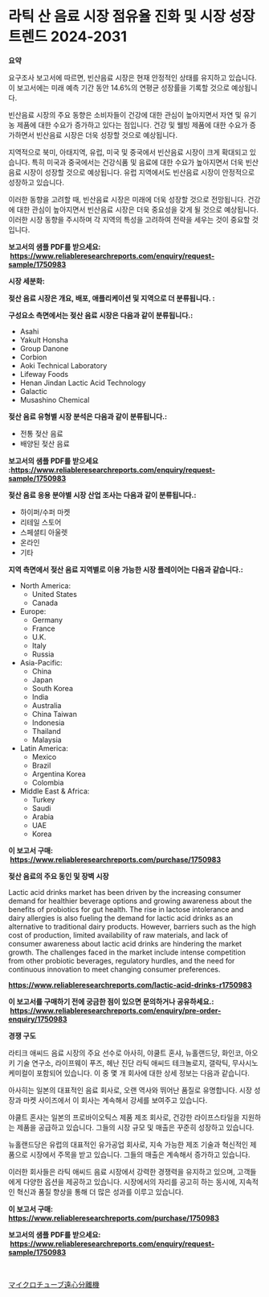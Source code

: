 <p><h1>라틱 산 음료 시장 점유율 진화 및 시장 성장 트렌드 2024-2031</h1></p><p><strong>요약</strong></p>
<p><p>요구조사 보고서에 따르면, 빈산음료 시장은 현재 안정적인 상태를 유지하고 있습니다. 이 보고서에는 미래 예측 기간 동안 14.6%의 연평균 성장률을 기록할 것으로 예상됩니다. </p><p>빈산음료 시장의 주요 동향은 소비자들이 건강에 대한 관심이 높아지면서 자연 및 유기농 제품에 대한 수요가 증가하고 있다는 점입니다. 건강 및 웰빙 제품에 대한 수요가 증가하면서 빈산음료 시장은 더욱 성장할 것으로 예상됩니다.</p><p>지역적으로 북미, 아태지역, 유럽, 미국 및 중국에서 빈산음료 시장이 크게 확대되고 있습니다. 특히 미국과 중국에서는 건강식품 및 음료에 대한 수요가 높아지면서 더욱 빈산음료 시장이 성장할 것으로 예상됩니다. 유럽 지역에서도 빈산음료 시장이 안정적으로 성장하고 있습니다.</p><p>이러한 동향을 고려할 때, 빈산음료 시장은 미래에 더욱 성장할 것으로 전망됩니다. 건강에 대한 관심이 높아지면서 빈산음료 시장은 더욱 중요성을 갖게 될 것으로 예상됩니다. 이러한 시장 동향을 주시하며 각 지역의 특성을 고려하여 전략을 세우는 것이 중요할 것입니다.</p></p>
<p><strong>보고서의 샘플 PDF를 받으세요: &nbsp;<a href="https://www.reliableresearchreports.com/enquiry/request-sample/1750983">https://www.reliableresearchreports.com/enquiry/request-sample/1750983</a></strong></p>
<p><strong>시장 세분화:</strong></p>
<p><strong> 젖산 음료 시장은 개요, 배포, 애플리케이션 및 지역으로 더 분류됩니다. :</strong></p>
<p><strong>구성요소 측면에서는 젖산 음료 시장은 다음과 같이 분류됩니다.:</strong></p>
<p><ul><li>Asahi</li><li>Yakult Honsha</li><li>Group Danone</li><li>Corbion</li><li>Aoki Technical Laboratory</li><li>Lifeway Foods</li><li>Henan Jindan Lactic Acid Technology</li><li>Galactic</li><li>Musashino Chemical</li></ul></p>
<p><strong> 젖산 음료 유형별 시장 분석은 다음과 같이 분류됩니다.:</strong></p>
<p><ul><li>전통 젖산 음료</li><li>배양된 젖산 음료</li></ul></p>
<p><strong>보고서의 샘플 PDF를 받으세요 :<a href="https://www.reliableresearchreports.com/enquiry/request-sample/1750983">https://www.reliableresearchreports.com/enquiry/request-sample/1750983</a></strong></p>
<p><strong> 젖산 음료 응용 분야별 시장 산업 조사는 다음과 같이 분류됩니다.:</strong></p>
<p><ul><li>하이퍼/수퍼 마켓</li><li>리테일 스토어</li><li>스페셜티 아울렛</li><li>온라인</li><li>기타</li></ul></p>
<p><strong>지역 측면에서 젖산 음료 지역별로 이용 가능한 시장 플레이어는 다음과 같습니다.:</strong></p>
<p><ul>
    <li>
        North America:
        <ul>
            <li>United States</li>
            <li>Canada</li>
        </ul>
    </li>
    <li>
        Europe:
        <ul>
            <li>Germany</li>
            <li>France</li>
            <li>U.K.</li>
            <li>Italy</li>
            <li>Russia</li>
        </ul>
    </li>
    <li>
        Asia-Pacific:
        <ul>
            <li>China</li>
            <li>Japan</li>
            <li>South Korea</li>
            <li>India</li>
            <li>Australia</li>
            <li>China Taiwan</li>
            <li>Indonesia</li>
            <li>Thailand</li>
            <li>Malaysia</li>
        </ul>
    </li>
    <li>
        Latin America:
        <ul>
            <li>Mexico</li>
            <li>Brazil</li>
            <li>Argentina Korea</li>
            <li>Colombia</li>
        </ul>
    </li>
    <li>
        Middle East & Africa:
        <ul>
            <li>Turkey</li>
            <li>Saudi</li>
            <li>Arabia</li>
            <li>UAE</li>
            <li>Korea</li>
        </ul>
    </li>
    </ul></p>
<p><strong>이 보고서 구매: &nbsp;<a href="https://www.reliableresearchreports.com/purchase/1750983">https://www.reliableresearchreports.com/purchase/1750983</a></strong></p>
<p><strong>젖산 음료의 주요 동인 및 장벽 시장</strong></p>
<p><p>Lactic acid drinks market has been driven by the increasing consumer demand for healthier beverage options and growing awareness about the benefits of probiotics for gut health. The rise in lactose intolerance and dairy allergies is also fueling the demand for lactic acid drinks as an alternative to traditional dairy products. However, barriers such as the high cost of production, limited availability of raw materials, and lack of consumer awareness about lactic acid drinks are hindering the market growth. The challenges faced in the market include intense competition from other probiotic beverages, regulatory hurdles, and the need for continuous innovation to meet changing consumer preferences.</p></p>
<p><strong><a href="https://www.reliableresearchreports.com/lactic-acid-drinks-r1750983">https://www.reliableresearchreports.com/lactic-acid-drinks-r1750983</a></strong></p>
<p><strong>이 보고서를 구매하기 전에 궁금한 점이 있으면 문의하거나 공유하세요.: &nbsp;<a href="https://www.reliableresearchreports.com/enquiry/pre-order-enquiry/1750983">https://www.reliableresearchreports.com/enquiry/pre-order-enquiry/1750983</a></strong></p>
<p><strong>경쟁 구도</strong></p>
<p><p>라티크 애씨드 음료 시장의 주요 선수로 아사히, 야쿨트 혼샤, 뉴홀랜드당, 화인코, 아오키 기술 연구소, 라이프웨이 푸즈, 헤난 진단 라틱 애씨드 테크놀로지, 갤락틱, 무사시노 케미컬이 포함되어 있습니다. 이 중 몇 개 회사에 대한 상세 정보는 다음과 같습니다.</p><p>아사히는 일본의 대표적인 음료 회사로, 오랜 역사와 뛰어난 품질로 유명합니다. 시장 성장과 마켓 사이즈에서 이 회사는 계속해서 강세를 보여주고 있습니다.</p><p>야쿨트 혼샤는 일본의 프로바이오틱스 제품 제조 회사로, 건강한 라이프스타일을 지원하는 제품을 공급하고 있습니다. 그들의 시장 규모 및 매출은 꾸준히 성장하고 있습니다.</p><p>뉴홀랜드당은 유럽의 대표적인 유가공업 회사로, 지속 가능한 제조 기술과 혁신적인 제품으로 시장에서 주목을 받고 있습니다. 그들의 매출은 계속해서 증가하고 있습니다.</p><p>이러한 회사들은 라틱 애씨드 음료 시장에서 강력한 경쟁력을 유지하고 있으며, 고객들에게 다양한 옵션을 제공하고 있습니다. 시장에서의 자리를 공고히 하는 동시에, 지속적인 혁신과 품질 향상을 통해 더 많은 성과를 이루고 있습니다.</p></p>
<p><strong>이 보고서 구매: &nbsp; <a href="https://www.reliableresearchreports.com/purchase/1750983">https://www.reliableresearchreports.com/purchase/1750983</a></strong></p>
<p><strong>보고서의 샘플 PDF를 받으세요: &nbsp;<a href="https://www.reliableresearchreports.com/enquiry/request-sample/1750983">https://www.reliableresearchreports.com/enquiry/request-sample/1750983</a></strong><strong></strong></p>
<p>&nbsp;</p>
<p><p><a href="https://github.com/one-cool-chick/Market-Research-Report-List-1/blob/main/623628223570.md">マイクロチューブ遠心分離機</a></p></p>